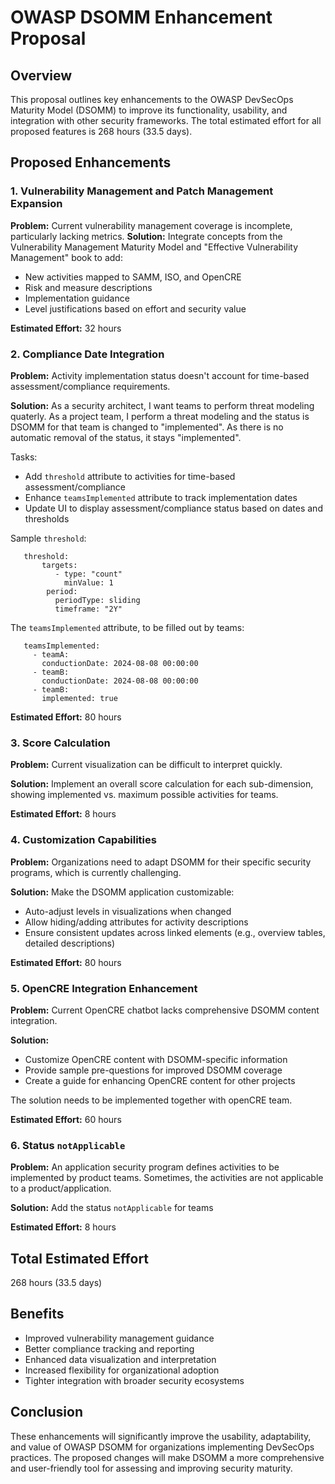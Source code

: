 # OWASP DSOMM Enhancement Proposal

## Overview

This proposal outlines key enhancements to the OWASP DevSecOps Maturity Model (DSOMM) to improve its functionality, usability, and integration with other security frameworks. The total estimated effort for all proposed features is 268 hours (33.5 days).

## Proposed Enhancements

### 1. Vulnerability Management and Patch Management Expansion

**Problem:** Current vulnerability management coverage is incomplete, particularly lacking metrics.
**Solution:** Integrate concepts from the Vulnerability Management Maturity Model and "Effective Vulnerability Management" book to add:
- New activities mapped to SAMM, ISO, and OpenCRE 
- Risk and measure descriptions
- Implementation guidance
- Level justifications based on effort and security value

**Estimated Effort:** 32 hours

### 2. Compliance Date Integration 

**Problem:** Activity implementation status doesn't account for time-based assessment/compliance requirements.

**Solution:** 
As a security architect, I want teams to perform threat modeling quaterly.
As a project team, I perform a threat modeling and the status is DSOMM for that team is changed to "implemented". As there is no automatic removal of the status, it stays "implemented".

Tasks:
- Add `threshold` attribute to activities for time-based assessment/compliance
- Enhance `teamsImplemented` attribute to track implementation dates
- Update UI to display assessment/compliance status based on dates and thresholds

Sample `threshold`:
```
   threshold:
       targets:
          - type: "count"
            minValue: 1
        period:
          periodType: sliding
          timeframe: "2Y"
```
The `teamsImplemented` attribute, to be filled out by teams:
```
   teamsImplemented:
     - teamA:
       conductionDate: 2024-08-08 00:00:00
     - teamB:
       conductionDate: 2024-08-08 00:00:00
     - teamB:
       implemented: true
```

**Estimated Effort:** 80 hours

### 3. Score Calculation

**Problem:** Current visualization can be difficult to interpret quickly.

**Solution:** Implement an overall score calculation for each sub-dimension, showing implemented vs. maximum possible activities for teams.

**Estimated Effort:** 8 hours

### 4. Customization Capabilities

**Problem:** Organizations need to adapt DSOMM for their specific security programs, which is currently challenging.

**Solution:** Make the DSOMM application customizable:
- Auto-adjust levels in visualizations when changed
- Allow hiding/adding attributes for activity descriptions
- Ensure consistent updates across linked elements (e.g., overview tables, detailed descriptions)

**Estimated Effort:** 80 hours

### 5. OpenCRE Integration Enhancement

**Problem:** Current OpenCRE chatbot lacks comprehensive DSOMM content integration.

**Solution:**
- Customize OpenCRE content with DSOMM-specific information
- Provide sample pre-questions for improved DSOMM coverage
- Create a guide for enhancing OpenCRE content for other projects

The solution needs to be implemented together with openCRE team.

**Estimated Effort:** 60 hours

### 6. Status `notApplicable`
**Problem:** An application security program defines activities to be implemented by product teams. Sometimes, the activities are not applicable to a product/application.

**Solution:** Add the status `notApplicable` for teams

**Estimated Effort:** 8 hours

## Total Estimated Effort

268 hours (33.5 days)

## Benefits

- Improved vulnerability management guidance
- Better compliance tracking and reporting
- Enhanced data visualization and interpretation
- Increased flexibility for organizational adoption
- Tighter integration with broader security ecosystems

## Conclusion

These enhancements will significantly improve the usability, adaptability, and value of OWASP DSOMM for organizations implementing DevSecOps practices. The proposed changes will make DSOMM a more comprehensive and user-friendly tool for assessing and improving security maturity.
